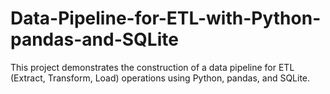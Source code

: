 # Data-Pipeline-for-ETL-with-Python-pandas-and-SQLite
This project demonstrates the construction of a data pipeline for ETL (Extract, Transform, Load) operations using Python, pandas, and SQLite.
